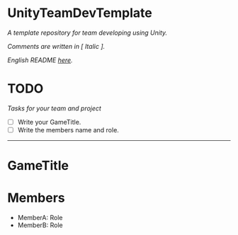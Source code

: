 # UnityTeamDevTemplate
_A template repository for team developing using Unity._

_Comments are written in [ _Italic_ ]._

_English README [here](README_en.md)._

# TODO
_Tasks for your team and project_
- [ ] Write your GameTitle.
- [ ] Write the members name and role.

---

# GameTitle

# Members
- MemberA: Role
- MemberB: Role

